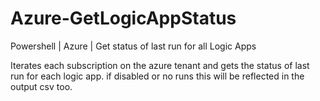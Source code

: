 # Azure-GetLogicAppStatus
Powershell | Azure | Get status of last run for all Logic Apps

Iterates each subscription on the azure tenant and gets the status of last run for each logic app.
if disabled or no runs this will be reflected in the output csv too.
